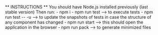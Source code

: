 ** INSTRUCTIONS **
You should have Node.js installed previously (last stable version)
Then run:
    - npm i
    - npm run test  --> to execute tests
    - npm run test -- -u  --> to update the snapshots of tests in case the structure of any component has changed
    - npm run start  --> this should open the application in the browser
    - npm run pack  --> to generate minimized files